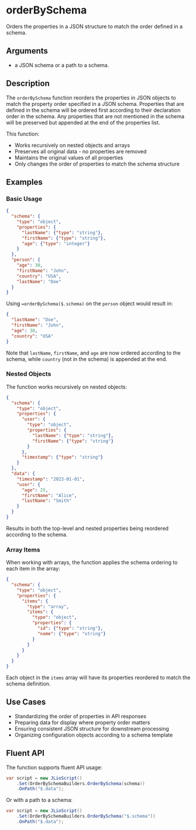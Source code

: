 # orderBySchema

Orders the properties in a JSON structure to match the order defined in a schema.

## Arguments
- a JSON schema or a path to a schema.

## Description

The `orderBySchema` function reorders the properties in JSON objects to match the property order specified in a JSON schema. Properties that are defined in the schema will be ordered first according to their declaration order in the schema. Any properties that are not mentioned in the schema will be preserved but appended at the end of the properties list.

This function:
- Works recursively on nested objects and arrays
- Preserves all original data - no properties are removed
- Maintains the original values of all properties
- Only changes the order of properties to match the schema structure

## Examples

### Basic Usage

```json
{
  "schema": {
    "type": "object",
    "properties": {
      "lastName": {"type": "string"},
      "firstName": {"type": "string"},
      "age": {"type": "integer"}
    }
  },
  "person": {
    "age": 30,
    "firstName": "John",
    "country": "USA",
    "lastName": "Doe"
  }
}
```

Using `=orderBySchema($.schema)` on the `person` object would result in:

```json
{
  "lastName": "Doe",
  "firstName": "John", 
  "age": 30,
  "country": "USA"
}
```

Note that `lastName`, `firstName`, and `age` are now ordered according to the schema, while `country` (not in the schema) is appended at the end.

### Nested Objects

The function works recursively on nested objects:

```json
{
  "schema": {
    "type": "object",
    "properties": {
      "user": {
        "type": "object",
        "properties": {
          "lastName": {"type": "string"},
          "firstName": {"type": "string"}
        }
      },
      "timestamp": {"type": "string"}
    }
  },
  "data": {
    "timestamp": "2023-01-01",
    "user": {
      "age": 25,
      "firstName": "Alice",
      "lastName": "Smith"
    }
  }
}
```

Results in both the top-level and nested properties being reordered according to the schema.

### Array Items

When working with arrays, the function applies the schema ordering to each item in the array:

```json
{
  "schema": {
    "type": "object", 
    "properties": {
      "items": {
        "type": "array",
        "items": {
          "type": "object",
          "properties": {
            "id": {"type": "string"},
            "name": {"type": "string"}
          }
        }
      }
    }
  }
}
```

Each object in the `items` array will have its properties reordered to match the schema definition.

## Use Cases

- Standardizing the order of properties in API responses
- Preparing data for display where property order matters
- Ensuring consistent JSON structure for downstream processing
- Organizing configuration objects according to a schema template

## Fluent API

The function supports fluent API usage:

```csharp
var script = new JLioScript()
    .Set(OrderBySchemaBuilders.OrderBySchema(schema))
    .OnPath("$.data");
```

Or with a path to a schema:

```csharp
var script = new JLioScript()
    .Set(OrderBySchemaBuilders.OrderBySchema("$.schema"))
    .OnPath("$.data");
```